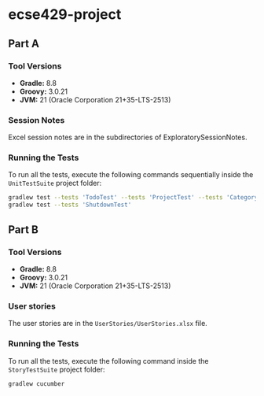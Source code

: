 # ecse429-project

## Part A

### Tool Versions
- **Gradle:** 8.8
- **Groovy:** 3.0.21
- **JVM:** 21 (Oracle Corporation 21+35-LTS-2513)

### Session Notes
Excel session notes are in the subdirectories of ExploratorySessionNotes.

### Running the Tests
To run all the tests, execute the following commands sequentially inside the `UnitTestSuite` project folder:

```bash
gradlew test --tests 'TodoTest' --tests 'ProjectTest' --tests 'CategoryTest'
gradlew test --tests 'ShutdownTest'
```

## Part B

### Tool Versions
- **Gradle:** 8.8
- **Groovy:** 3.0.21
- **JVM:** 21 (Oracle Corporation 21+35-LTS-2513)

### User stories
The user stories are in the `UserStories/UserStories.xlsx` file.

### Running the Tests
To run all the tests, execute the following command inside the `StoryTestSuite` project folder:

```bash
gradlew cucumber
```
